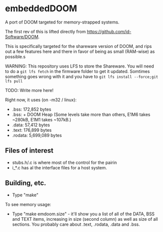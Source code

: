# embeddedDOOM

A port of DOOM targeted for memory-strapped systems.

The first rev of this is lifted directly from https://github.com/id-Software/DOOM.

This is specifically targeted for the shareware version of DOOM, and rips out a few features here and there in favor of being as small (RAM-wise) as possible.s

WARNING: This repository uses LFS to store the Shareware.  You will need to do a ```git lfs fetch``` in the firmware folder to get it updated.  Somtimes something goes wrong with it and you have to ```git lfs install --force;git lfs pull```

TODO: Write more here!

Right now, it uses (on -m32 / linux): 
 * .bss: 172,852 bytes
 * .bss:  + DOOM Heap (Some levels take more than others, E1M6 takes ~280kB, E1M1 takes ~107kB.)
 * .data: 57,412 bytes
 * .text: 176,899 bytes
 * .rodata: 5,699,089 bytes


## Files of interest

  * stubs.h/.c is where most of the control for the pairin
  * i_*.c has al the interface files for a host system.

## Building, etc.

  * Type "make"

To see memory usage:

 * Type "make emdoom.size" - it'll show you a list of all of the DATA, BSS and TEXT items, increasing in size (second column) as well as size of all sections.  You probably care about .text, .rodata, .data and .bss.

